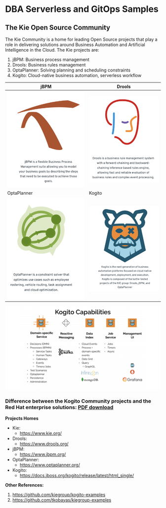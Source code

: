# DBA Serverless and GitOps Samples
## The Kie Open Source Community

The Kie Community is a home for leading Open Source projects that play a role in delivering solutions around Business Automation and Artificial Intelligence in the Cloud. The Kie projects are:

1. jBPM: Business process management
2. Drools: Business rules management
3. OptaPlanner: Solving planning and scheduling constraints
4. Kogito: Cloud-native business automation, serverless workflow



| jBPM                                      | Drools                          |
|-------------------------------------------|---------------------------------|
| ![jBPM](../images/jbpm.png)               | ![Drools](../images/drools.png) |
| OptaPlanner                               | Kogito                          |
| ![OptaPlanner](../images/optaplanner.png) | ![Kogito](../images/kogito.png) | 


![Kogito_cap](../images/kogito-capabilities.png)


### Difference between the Kogito Community projects and the Red Hat enterprise solutions: [PDF download](https://www.redhat.com/en/resources/whats-the-difference-overview)

**Projects Homes**
- Kie: 
  - https://www.kie.org/
- Drools: 
  - https://www.drools.org/
- jBPM: 
  - https://www.jbpm.org/
- OptaPlanner: 
  - https://www.optaplanner.org/
- Kogito: 
  - https://docs.jboss.org/kogito/release/latest/html_single/

**Other References:**
1. https://github.com/kiegroup/kogito-examples
2. https://github.com/tkobayas/kiegroup-examples